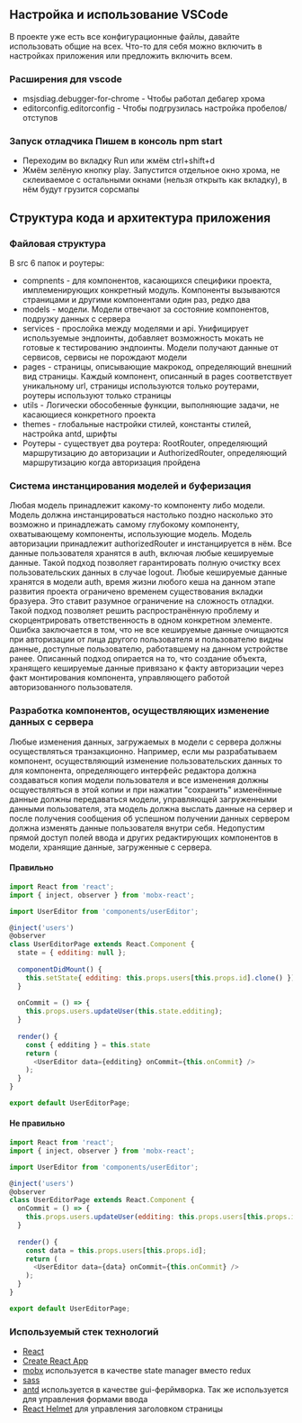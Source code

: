 ## Настройка и использование VSCode

В проекте уже есть все конфигурационные файлы, давайте использовать общие на всех. Что-то для себя можно включить в настройках приложения или предложить включить всем.

### Расширения для vscode
* msjsdiag.debugger-for-chrome - Чтобы работал дебагер хрома
* editorconfig.editorconfig - Чтобы подгрузилась настройка пробелов/отступов

### Запуск отладчика Пишем в консоль npm start
* Переходим во вкладку Run или жмём ctrl+shift+d
* Жмём зелёную кнопку play. Запустится отдельное окно хрома, не склеиваемое с остальными окнами (нельзя открыть как вкладку), в нём будут грузится сорсмапы

## Структура кода и архитектура приложения
### Файловая структура
В src 6 папок и роутеры:

* compnents - для компонентов, касающихся специфики проекта, имплеменирующих конкретный модуль. Компоненты вызываются страницами и другими компонентами один раз, редко два
* models - модели. Модели отвечают за состояние компонентов, подрузку данных с сервера
* services - прослойка между моделями и api. Унифицирует используемые эндпоинты, добавляет возможность мокать не готовые к тестированию эндпоинты. Модели получают данные от сервисов, сервисы не порождают модели
* pages - страницы, описывающие макрокод, определяющий внешний вид страницы. Каждый компонент, описанный в pages соответствует уникальному url, страницы используются только роутерами, роутеры используют только страницы
* utils - Логически обособенные функции, выполняющие задачи, не касающиеся конкретного проекта
* themes - глобальные настройки стилей, константы стилей, настройка antd, шрифты
* Роутеры - cуществует два роутера: RootRouter, определяющий маршрутизацию до авторизации и AuthorizedRouter, определяющий маршрутизацию когда авторизация пройдена


### Система инстанцирования моделей и буферизация
Любая модель принадлежит какому-то компоненту либо модели. Модель должна инстанцироваться настолько поздно насколько это возможно и принадлежать самому глубокому компоненту, охватывающему компоненты, использующие модель. Модель авторизации принадлежит authorizedRouter и инстанцируется в нём. Все данные пользователя хранятся в auth, включая любые кешируемые данные. Такой подход позволяет гарантировать полную очистку всех пользовательских данных в случае logout. Любые кешируемые данные хранятся в модели auth, время жизни любого кеша на данном этапе развития проекта ограничено временем существования вкладки бразуера. Это ставит разумное ограничение на сложность отладки.
Такой подход позволяет решить распространённую проблему и скорцентрировать ответственность в одном конкретном элементе. Ошибка заключается в том, что не все кешируемые данные очищаются при авторизации от лица другого пользователя и пользователю видны данные, доступные пользователю, работавшему на данном устройстве ранее. Описанный подход опирается на то, что создание объекта, хранящего кешируемые данные привязано к факту авторизации через факт монтирования компонента, управляющего работой авторизованного пользователя.

### Разработка компонентов, осуществляющих изменение данных с сервера
Любые изменения данных, загружаемых в модели с сервера должны осуществляться транзакционно. Например, если мы разрабатываем компонент, осуществляющий изменение пользовательских данных то для компонента, определяющего интерфейс редактора должна создаваться копия модели пользователя и все изменения должны осщуествляться в этой копии и при нажатии "сохранить" изменённые данные должны передаваться модели, управляющей загруженными данными пользователя, эта модель должна выслать данные на сервер и после получения сообщения об успешном получении данных сервером должна изменять данные пользователя внутри себя. Недопустим прямой доступ полей ввода и других редактирующих компонентов в модели, хранящие данные, загруженные с сервера.
#### Правильно
```js
import React from 'react';
import { inject, observer } from 'mobx-react';

import UserEditor from 'components/userEditor';

@inject('users')
@observer
class UserEditorPage extends React.Component {
  state = { edditing: null };
  
  componentDidMount() {
    this.setState{ edditing: this.props.users[this.props.id].clone() });
  }
  
  onCommit = () => {
    this.props.users.updateUser(this.state.edditing);
  }
  
  render() {
  	const { edditing } = this.state
    return (
	  <UserEditor data={edditing} onCommit={this.onCommit} />
	);
  }
}

export default UserEditorPage;
```
#### Не правильно
```js
import React from 'react';
import { inject, observer } from 'mobx-react';

import UserEditor from 'components/userEditor';

@inject('users')
@observer
class UserEditorPage extends React.Component {  
  onCommit = () => {
    this.props.users.updateUser(edditing: this.props.users[this.props.id]);
  }
  
  render() {
  	const data = this.props.users[this.props.id];
    return (
	  <UserEditor data={data} onCommit={this.onCommit} />
	);
  }
}

export default UserEditorPage;
```

### Используемый стек технологий
* [React](https://reactjs.org/)
* [Create React App](https://github.com/facebook/create-react-app)
* [mobx](https://mobx.js.org/) используется в качестве state manager вместо redux
* [sass](https://sass-lang.com/)
* [antd](https://ant.design/) используется в качестве gui-ферймворка. Так же используется для управления формами ввода
* [React Helmet](https://www.npmjs.com/package/react-helmet) для управления заголовком страницы